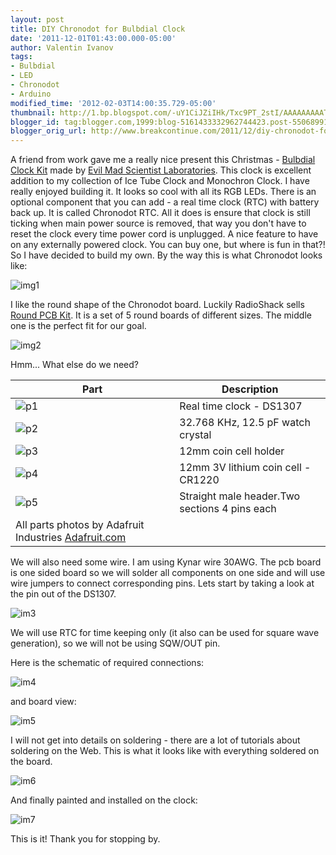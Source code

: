 ```yaml
---
layout: post
title: DIY Chronodot for Bulbdial Clock
date: '2011-12-01T01:43:00.000-05:00'
author: Valentin Ivanov
tags:
- Bulbdial
- LED
- Chronodot
- Arduino
modified_time: '2012-02-03T14:00:35.729-05:00'
thumbnail: http://1.bp.blogspot.com/-uY1CiJZiIHk/Txc9PT_2stI/AAAAAAAAATI/p6jbeUnjIGw/s72-c/3367455284_733ccbdb3a_b.jpg
blogger_id: tag:blogger.com,1999:blog-5161433332962744423.post-5506899159068279342
blogger_orig_url: http://www.breakcontinue.com/2011/12/diy-chronodot-for-bulbdial-clock.html
---
```

A friend from work gave me a really nice present this Christmas - [Bulbdial Clock Kit](http://www.evilmadscientist.com/article.php/bulbdialkit) made by [Evil Mad Scientist Laboratories](http://www.evilmadscientist.com/). This clock is excellent addition to my collection of Ice Tube Clock and Monochron Clock. I have really enjoyed building it. It looks so cool with all its RGB LEDs. There is an optional component that you can add - a real time clock (RTC) with battery back up. It is called Chronodot RTC. All it does is ensure that clock is still ticking when main power source is removed, that way you don't have to reset the clock every time power cord is unplugged. A nice feature to have on any externally powered clock. You can buy one, but where is fun in that?! So I have decided to build my own. By the way this is what Chronodot looks like:

![img1](http://1.bp.blogspot.com/-uY1CiJZiIHk/Txc9PT_2stI/AAAAAAAAATI/p6jbeUnjIGw/s1600/3367455284_733ccbdb3a_b.jpg)

I like the round shape of the Chronodot board. Luckily RadioShack sells [Round PCB Kit](http://www.radioshack.com/product/index.jsp?productId=3173937). It is a set of 5 round boards of different sizes. The middle one is the perfect fit for our goal.

![img2](http://4.bp.blogspot.com/-QqDgUnejiaM/Tv1d2nubw_I/AAAAAAAAAS4/daLyaWzjacU/s1600/radioshack.jpg)

Hmm... What else do we need?

| Part   | Description |
| ------ | ----------- |
| ![p1](http://4.bp.blogspot.com/-gGgWxubNDzk/Tx9BTJtSiMI/AAAAAAAAATk/BP0Wfab9ZHQ/s1600/ds1307_t.jpg) | Real time clock - DS1307 |
| ![p2](http://3.bp.blogspot.com/-kOhAOFp_67k/Tx9Bmmdo48I/AAAAAAAAATs/yh2dL4lC83o/s1600/crystalcyl_t.jpg) | 32.768 KHz, 12.5 pF watch crystal |
| ![p3](http://3.bp.blogspot.com/-v6QvC11B5Xs/Tx9DHdlvLaI/AAAAAAAAAT0/MHnL8Q2XY9g/s1600/cr1220thm_t.jpg) | 12mm coin cell holder |
| ![p4](http://4.bp.blogspot.com/-tU74e82SKko/Tx9D8n2i2iI/AAAAAAAAAUE/qJS6zJYAuEY/s1600/CR2032_t.jpg) | 12mm 3V lithium coin cell - CR1220 |
| ![p5](http://2.bp.blogspot.com/-H5AIni52XiY/Tx9Om1UZsyI/AAAAAAAAAUM/4iZsmjrhweM/s1600/headerm36_t.jpg) | Straight male header.Two sections 4 pins each |
| All parts photos by Adafruit Industries [Adafruit.com](http://www.adafruit.com/) |

We will also need some wire. I am using Kynar wire 30AWG. The pcb board is one sided board so we will solder all components on one side and will use wire jumpers to connect corresponding pins. Lets start by taking a look at the pin out of the DS1307.

![im3](http://1.bp.blogspot.com/-7kSFKF4HxFM/TyePQXir-PI/AAAAAAAAAUc/SuXRfkgql5E/s1600/DS1307.jpg)

We will use RTC for time keeping only (it also can be used for square wave generation), so we will not be using SQW/OUT pin.

Here is the schematic of required connections:

![im4](http://3.bp.blogspot.com/-qczPGAgpd_A/TyjNAK7r51I/AAAAAAAAAUk/PW2umZ-yXYo/s1600/cd_schematic.jpg)

and board view:

![im5](http://4.bp.blogspot.com/-mfHpn8C_9UU/TyjNYZihI4I/AAAAAAAAAUs/PSAgFert8tg/s1600/cd_board.jpg)

I will not get into details on soldering - there are a lot of tutorials about soldering on the Web. This is what it looks like with everything soldered on the board.

![im6](http://2.bp.blogspot.com/-so6fECzq5qA/TyjPBnv3NvI/AAAAAAAAAU0/yPQKAUjmVso/s1600/IMG_20111227_192037.jpg)

And finally painted and installed on the clock:

![im7](http://1.bp.blogspot.com/-NuWPw3t1hww/TyjPqjI2wpI/AAAAAAAAAU8/oqYtN3aNpHs/s1600/IMG_20111230_020711.jpg)

This is it! Thank you for stopping by.